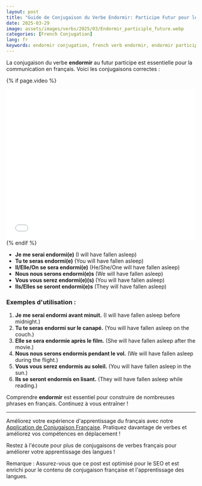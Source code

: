 ```yaml
---
layout: post
title: "Guide de Conjugaison du Verbe Endormir: Participe Futur pour les Débutants"
date: 2025-03-29
image: assets/images/verbs/2025/03/Endormir_participle_future.webp
categories: [French Conjugation]
lang: fr
keywords: endormir conjugation, french verb endormir, endormir participle future, french conjugation, learn french
---
```


La conjugaison du verbe **endormir** au futur participe est essentielle pour la communication en français. Voici les conjugaisons correctes :

{% if page.video %}
<div class="video-embed">
  <iframe width="100%" height="400" src="{{ page.video | escape }}" frameborder="0" allowfullscreen></iframe>
</div>
{% endif %}

- **Je me serai endormi(e)** (I will have fallen asleep)
- **Tu te seras endormi(e)** (You will have fallen asleep)
- **Il/Elle/On se sera endormi(e)** (He/She/One will have fallen asleep)
- **Nous nous serons endormi(e)s** (We will have fallen asleep)
- **Vous vous serez endormi(e)(s)** (You will have fallen asleep)
- **Ils/Elles se seront endormi(e)s** (They will have fallen asleep)

### Exemples d'utilisation :

1. **Je me serai endormi avant minuit.** (I will have fallen asleep before midnight.)
2. **Tu te seras endormi sur le canapé.** (You will have fallen asleep on the couch.)
3. **Elle se sera endormie après le film.** (She will have fallen asleep after the movie.)
4. **Nous nous serons endormis pendant le vol.** (We will have fallen asleep during the flight.)
5. **Vous vous serez endormis au soleil.** (You will have fallen asleep in the sun.)
6. **Ils se seront endormis en lisant.** (They will have fallen asleep while reading.)

Comprendre **endormir** est essentiel pour construire de nombreuses phrases en français. Continuez à vous entraîner !

---

Améliorez votre expérience d'apprentissage du français avec notre [Application de Conjugaison Française]({{site.appStore.url}}). Pratiquez davantage de verbes et améliorez vos compétences en déplacement !

Restez à l'écoute pour plus de conjugaisons de verbes français pour améliorer votre apprentissage des langues !

Remarque : Assurez-vous que ce post est optimisé pour le SEO et est enrichi pour le contenu de conjugaison française et l'apprentissage des langues.